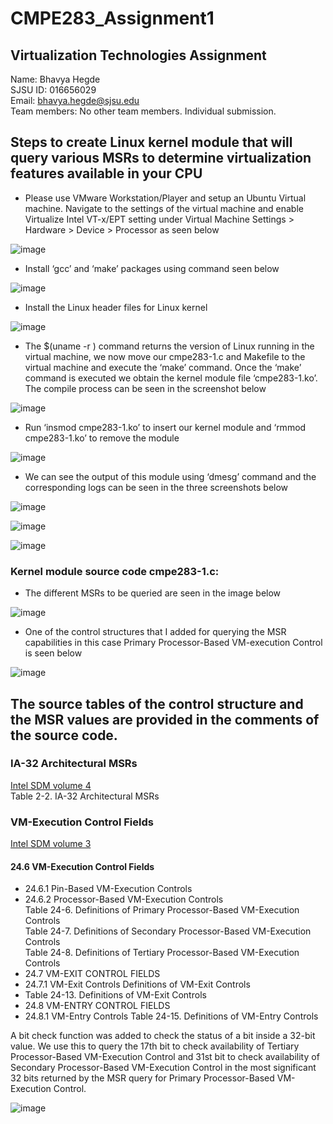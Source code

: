# CMPE283_Assignment1
## Virtualization Technologies Assignment 
Name: Bhavya Hegde <br>
SJSU ID: 016656029 <br>
Email: bhavya.hegde@sjsu.edu <br>
Team members: No other team members. Individual submission.


## Steps to create Linux kernel module that will query various MSRs to determine virtualization features available in your CPU

* Please use VMware Workstation/Player and setup an Ubuntu Virtual machine. Navigate to the settings of the virtual machine and enable Virtualize Intel VT-x/EPT setting under Virtual Machine Settings > Hardware > Device > Processor as seen below

![image](https://user-images.githubusercontent.com/85700971/200153933-de27a127-620a-4d5f-b328-b01476feaf03.png)

* Install ‘gcc’ and ‘make’ packages using command seen below

![image](https://user-images.githubusercontent.com/85700971/200153988-60a8cb3a-b642-4c06-8f89-833dc7222830.png)

* Install the Linux header files for Linux kernel 

![image](https://user-images.githubusercontent.com/85700971/200154006-c1aca47a-038a-4a30-8a93-7c60cfeaf436.png)

* The $(uname -r ) command returns the version of Linux running in the virtual machine, we now move our cmpe283-1.c and Makefile to the virtual machine and execute the ‘make’ command. Once the ‘make’ command is executed we obtain the kernel module file ‘cmpe283-1.ko’. The compile process can be seen in the screenshot below

![image](https://user-images.githubusercontent.com/85700971/200154031-b40a98fc-d896-4a2c-adb6-3d579dd52e62.png)

* Run ‘insmod cmpe283-1.ko’ to insert our kernel module and ‘rmmod cmpe283-1.ko’ to remove the module

![image](https://user-images.githubusercontent.com/85700971/200154061-342d3770-eb0d-4a6b-b041-b883a0dd2c5e.png)

* We can see the output of this module using ‘dmesg’ command and the corresponding logs can be seen in the three screenshots below

![image](https://user-images.githubusercontent.com/85700971/200154083-12d16cca-b474-4ea5-94d0-fffdf1df0ee9.png) <br>

![image](https://user-images.githubusercontent.com/85700971/200154111-1b2f6b80-f217-429c-9fae-cd481a74308f.png)  <br>

![image](https://user-images.githubusercontent.com/85700971/200154118-9ece257b-d9c1-4244-806a-4c6ead3074af.png)

### Kernel module source code cmpe283-1.c:
* The different MSRs to be queried are seen in the image below <br> 

![image](https://user-images.githubusercontent.com/85700971/200154481-f5c48178-6a08-48ab-b662-391fa49bed8c.png)

* One of the control structures that I added for querying the MSR capabilities in this case Primary Processor-Based VM-execution Control is seen below <br>

![image](https://user-images.githubusercontent.com/85700971/200154502-8bd588f1-08c6-498e-88ef-be82b3caef8b.png) <br>

## The source tables of the control structure and the MSR values are provided in the comments of the source code. <br>
### IA-32 Architectural MSRs
[Intel SDM volume 4](https://www.intel.com/content/dam/develop/external/us/en/documents/335592-sdm-vol-4.pdf) <br>
Table 2-2. IA-32 Architectural MSRs <br>

###  VM-Execution Control Fields 
[Intel SDM volume 3](https://www.intel.com/content/dam/develop/public/us/en/documents/325384-sdm-vol-3abcd.pdf) <br>

#### 24.6 VM-Execution Control Fields <br>

*	24.6.1 Pin-Based VM-Execution Controls <br>
*	24.6.2 Processor-Based VM-Execution Controls <br>
Table 24-6. Definitions of Primary Processor-Based VM-Execution Controls  <br>
Table 24-7. Definitions of Secondary Processor-Based VM-Execution Controls  <br>
Table 24-8. Definitions of Tertiary Processor-Based VM-Execution Controls  <br>
*	24.7 VM-EXIT CONTROL FIELDS <br>
*	24.7.1 VM-Exit Controls Definitions of VM-Exit Controls  <br>
* Table 24-13. Definitions of VM-Exit Controls <br>
* 24.8 VM-ENTRY CONTROL FIELDS <br>
* 24.8.1 VM-Entry Controls Table 24-15. Definitions of VM-Entry Controls <br>

A bit check function was added to check the status of a bit inside a 32-bit value. We use this to query the 17th bit to check availability of Tertiary Processor-Based VM-Execution Control and 31st bit to check availability of Secondary Processor-Based VM-Execution Control in the most significant 32 bits returned by the MSR query for Primary Processor-Based VM-Execution Control.  <br>

![image](https://user-images.githubusercontent.com/85700971/200154895-e20f6ca2-a2c0-436d-b16e-890dc257ec53.png)





























